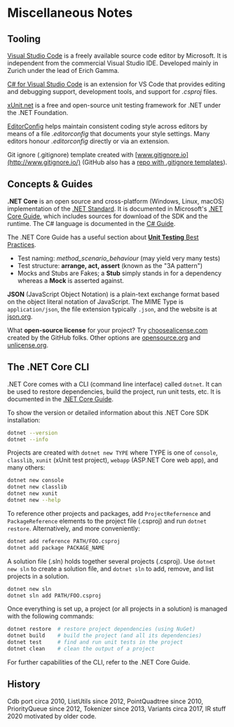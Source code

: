 
# Miscellaneous Notes

## Tooling

[Visual Studio Code][vscode] is a freely available source code editor
by Microsoft. It is independent from the commercial Visual Studio IDE.
Developed mainly in Zurich under the lead of Erich Gamma.

[C# for Visual Studio Code][csext] is an extension for VS Code that
provides editing and debugging support, development tools, and support
for *.csproj* files.

[xUnit.net][xunit] is a free and open-source unit testing framework
for .NET under the .NET Foundation.

[EditorConfig][edconf] helps maintain consistent coding style across editors
by means of a file *.editorconfig* that documents your style settings.
Many editors honour *.editorconfig* directly or via an extension.

Git ignore (.gitignore) template created with
[www.gitignore.io](http://www.gitignore.io/) (GitHub also has a
[repo with .gitignore templates](https://github.com/github/gitignore)).

## Concepts & Guides

**.NET Core** is an open source and cross-platform (Windows,
Linux, macOS) implementation of the [.NET Standard][netstandard].
It is documented in Microsoft's [.NET Core Guide][netcore],
which includes sources for download of the SDK and the runtime.
The C# language is documented in the [C# Guide][csharp].

The .NET Core Guide has a useful section about
[**Unit Testing** Best Practices](https://docs.microsoft.com/en-us/dotnet/core/testing/unit-testing-best-practices).

- Test naming: *method_scenario_behaviour* (may yield very many tests)
- Test structure: **arrange, act, assert** (known as the "3A pattern")
- Mocks and Stubs are Fakes;
  a **Stub** simply stands in for a dependency
  whereas a **Mock** is asserted against.

**JSON** (JavaScript Object Notation) is a plain-text exchange format
based on the object literal notation of JavaScript. The MIME Type
is `application/json`, the file extension typically `.json`, and
the website is at [json.org][json].

What **open-source license** for your project?
Try [choosealicense.com](https://choosealicense.com/)
created by the GitHub folks.
Other options are [opensource.org](https://opensource.org/)
and [unlicense.org](https://unlicense.org/).

## The .NET Core CLI

.NET Core comes with a CLI (command line interface) called `dotnet`.
It can be used to restore dependencies, build the project, run unit
tests, etc. It is documented in the [.NET Core Guide][netcore].

To show the version or detailed information
about this .NET Core SDK installation:

```sh
dotnet --version
dotnet --info
```

Projects are created with `dotnet new TYPE` where TYPE is
one of `console`, `classlib`, `xunit` (xUnit test project),
`webapp` (ASP.NET Core web app), and many others:

```sh
dotnet new console
dotnet new classlib
dotnet new xunit
dotnet new --help
```

To reference other projects and packages, add `ProjectRefernence`
and `PackageReference` elements to the project file (.csproj) and
run `dotnet restore`. Alternatively, and more conveniently:

```sh
dotnet add reference PATH/FOO.csproj
dotnet add package PACKAGE_NAME
```

A solution file (.sln) holds together several projects (.csproj).
Use `dotnet new sln` to create a solution file, and `dotnet sln`
to add, remove, and list projects in a solution.

```sh
dotnet new sln
dotnet sln add PATH/FOO.csproj
```

Once everything is set up, a project (or all projects in a solution)
is managed with the following commands:

```sh
dotnet restore  # restore project dependencies (using NuGet)  
dotnet build    # build the project (and all its dependencies)  
dotnet test     # find and run unit tests in the project  
dotnet clean    # clean the output of a project  
```

For further capabilities of the CLI, refer to the .NET Core Guide.

## History

Cdb port circa 2010,
ListUtils since 2012,
PointQuadtree since 2010,
PriorityQueue since 2012,
Tokenizer since 2013,
Variants circa 2017,
IR stuff 2020 motivated by older code.

[vscode]: https://code.visualstudio.com/
[csext]: https://marketplace.visualstudio.com/items?itemName=ms-dotnettools.csharp
[xunit]: https://xunit.net/
[edconf]: https://editorconfig.org/

[dotnet]: https://docs.microsoft.com/en-us/dotnet/
[netcore]: https://docs.microsoft.com/en-us/dotnet/core/
[netstandard]: https://docs.microsoft.com/en-us/dotnet/standard/
[csharp]: https://docs.microsoft.com/en-us/dotnet/csharp/
[json]: https://json.org/
